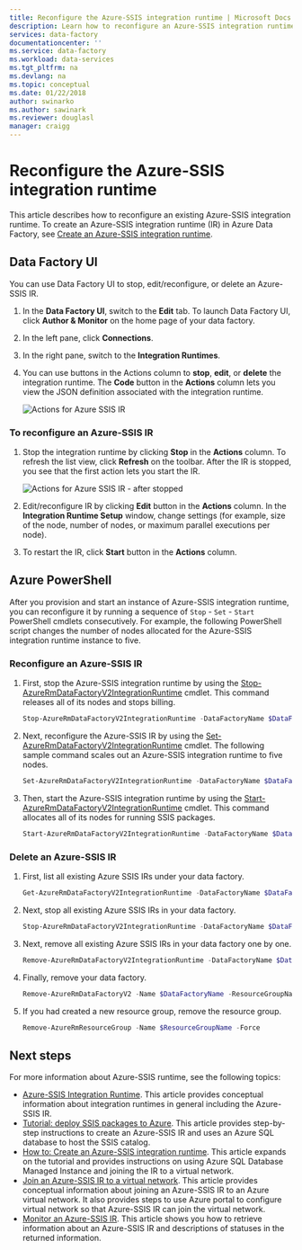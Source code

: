 ```yaml
---
title: Reconfigure the Azure-SSIS integration runtime | Microsoft Docs
description: Learn how to reconfigure an Azure-SSIS integration runtime in Azure Data Factory after you have already provisioned it.
services: data-factory
documentationcenter: ''
ms.service: data-factory
ms.workload: data-services
ms.tgt_pltfrm: na
ms.devlang: na
ms.topic: conceptual
ms.date: 01/22/2018
author: swinarko
ms.author: sawinark
ms.reviewer: douglasl
manager: craigg
---
```


# Reconfigure the Azure-SSIS integration runtime
This article describes how to reconfigure an existing Azure-SSIS integration runtime. To create an Azure-SSIS integration runtime (IR) in Azure Data Factory, see [Create an Azure-SSIS integration runtime](create-azure-ssis-integration-runtime.md).  

## Data Factory UI 
You can use Data Factory UI to stop, edit/reconfigure, or delete an Azure-SSIS IR. 

1. In the **Data Factory UI**, switch to the **Edit** tab. To launch Data Factory UI, click **Author & Monitor** on the home page of your data factory.
2. In the left pane, click **Connections**.
3. In the right pane, switch to the **Integration Runtimes**. 
4. You can use buttons in the Actions column to **stop**, **edit**, or **delete** the integration runtime. The **Code** button in the **Actions** column lets you view the JSON definition associated with the integration runtime.  
    
    ![Actions for Azure SSIS IR](./media/manage-azure-ssis-integration-runtime/actions-for-azure-ssis-ir.png)

### To reconfigure an Azure-SSIS IR
1. Stop the integration runtime by clicking **Stop** in the **Actions** column. To refresh the list view, click **Refresh** on the toolbar. After the IR is stopped, you see that the first action lets you start the IR. 

    ![Actions for Azure SSIS IR - after stopped](./media/manage-azure-ssis-integration-runtime/actions-after-ssis-ir-stopped.png)
2. Edit/reconfigure IR by clicking **Edit** button in the **Actions** column. In the **Integration Runtime Setup** window, change settings (for example, size of the node, number of nodes, or maximum parallel executions per node). 
3. To restart the IR, click **Start** button in the **Actions** column.     

## Azure PowerShell
After you provision and start an instance of Azure-SSIS integration runtime, you can reconfigure it by running a sequence of `Stop` - `Set` - `Start` PowerShell cmdlets consecutively. For example, the following PowerShell script changes the number of nodes allocated for the Azure-SSIS integration runtime instance to five.

### Reconfigure an Azure-SSIS IR

1. First, stop the Azure-SSIS integration runtime by using the [Stop-AzureRmDataFactoryV2IntegrationRuntime](/powershell/module/azurerm.datafactoryv2/stop-azurermdatafactoryv2integrationruntime?view=azurermps-4.4.1) cmdlet. This command releases all of its nodes and stops billing.

    ```powershell
    Stop-AzureRmDataFactoryV2IntegrationRuntime -DataFactoryName $DataFactoryName -Name $AzureSSISName -ResourceGroupName $ResourceGroupName 
    ```
2. Next, reconfigure the Azure-SSIS IR by using the [Set-AzureRmDataFactoryV2IntegrationRuntime](/powershell/module/azurerm.datafactoryv2/set-azurermdatafactoryv2integrationruntime?view=azurermps-4.4.1) cmdlet. The following sample command scales out an Azure-SSIS integration runtime to five nodes.

    ```powershell
    Set-AzureRmDataFactoryV2IntegrationRuntime -DataFactoryName $DataFactoryName -Name $AzureSSISName -ResourceGroupName $ResourceGroupName -NodeCount 5
    ```  
3. Then, start the Azure-SSIS integration runtime by using the [Start-AzureRmDataFactoryV2IntegrationRuntime](/powershell/module/azurerm.datafactoryv2/start-azurermdatafactoryv2integrationruntime?view=azurermps-4.4.1) cmdlet. This command allocates all of its nodes for running SSIS packages.   

    ```powershell
    Start-AzureRmDataFactoryV2IntegrationRuntime -DataFactoryName $DataFactoryName -Name $AzureSSISName -ResourceGroupName $ResourceGroupName
    ```

### Delete an Azure-SSIS IR
1. First, list all existing Azure SSIS IRs under your data factory.

    ```powershell
    Get-AzureRmDataFactoryV2IntegrationRuntime -DataFactoryName $DataFactoryName -ResourceGroupName $ResourceGroupName -Status
    ```
2. Next, stop all existing Azure SSIS IRs in your data factory.

    ```powershell
    Stop-AzureRmDataFactoryV2IntegrationRuntime -DataFactoryName $DataFactoryName -Name $AzureSSISName -ResourceGroupName $ResourceGroupName -Force
    ```
3. Next, remove all existing Azure SSIS IRs in your data factory one by one.

    ```powershell
    Remove-AzureRmDataFactoryV2IntegrationRuntime -DataFactoryName $DataFactoryName -Name $AzureSSISName -ResourceGroupName $ResourceGroupName -Force
    ```
4. Finally, remove your data factory.

    ```powershell
    Remove-AzureRmDataFactoryV2 -Name $DataFactoryName -ResourceGroupName $ResourceGroupName -Force
    ```
5. If you had created a new resource group, remove the resource group.

    ```powershell
    Remove-AzureRmResourceGroup -Name $ResourceGroupName -Force 
    ```

## Next steps
For more information about Azure-SSIS runtime, see the following topics: 

- [Azure-SSIS Integration Runtime](concepts-integration-runtime.md#azure-ssis-integration-runtime). This article provides conceptual information about integration runtimes in general including the Azure-SSIS IR. 
- [Tutorial: deploy SSIS packages to Azure](tutorial-create-azure-ssis-runtime-portal.md). This article provides step-by-step instructions to create an Azure-SSIS IR and uses an Azure SQL database to host the SSIS catalog. 
- [How to: Create an Azure-SSIS integration runtime](create-azure-ssis-integration-runtime.md). This article expands on the tutorial and provides instructions on using Azure SQL Database Managed Instance and joining the IR to a virtual network. 
- [Join an Azure-SSIS IR to a virtual network](join-azure-ssis-integration-runtime-virtual-network.md). This article provides conceptual information about joining an Azure-SSIS IR to an Azure virtual network. It also provides steps to use Azure portal to configure virtual network so that Azure-SSIS IR can join the virtual network. 
- [Monitor an Azure-SSIS IR](monitor-integration-runtime.md#azure-ssis-integration-runtime). This article shows you how to retrieve information about an Azure-SSIS IR and descriptions of statuses in the returned information. 
 
